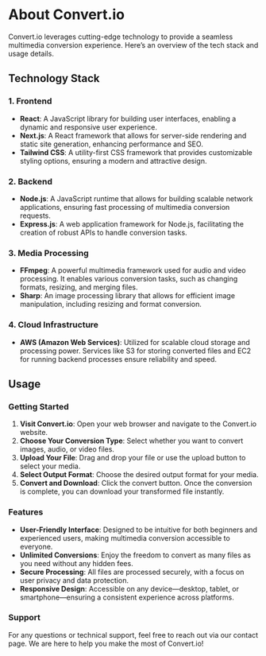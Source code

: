 # About Convert.io

Convert.io leverages cutting-edge technology to provide a seamless multimedia conversion experience. Here’s an overview of the tech stack and usage details.

## Technology Stack

### 1. **Frontend**
- **React**: A JavaScript library for building user interfaces, enabling a dynamic and responsive user experience.
- **Next.js**: A React framework that allows for server-side rendering and static site generation, enhancing performance and SEO.
- **Tailwind CSS**: A utility-first CSS framework that provides customizable styling options, ensuring a modern and attractive design.

### 2. **Backend**
- **Node.js**: A JavaScript runtime that allows for building scalable network applications, ensuring fast processing of multimedia conversion requests.
- **Express.js**: A web application framework for Node.js, facilitating the creation of robust APIs to handle conversion tasks.

### 3. **Media Processing**
- **FFmpeg**: A powerful multimedia framework used for audio and video processing. It enables various conversion tasks, such as changing formats, resizing, and merging files.
- **Sharp**: An image processing library that allows for efficient image manipulation, including resizing and format conversion.

### 4. **Cloud Infrastructure**
- **AWS (Amazon Web Services)**: Utilized for scalable cloud storage and processing power. Services like S3 for storing converted files and EC2 for running backend processes ensure reliability and speed.

## Usage

### Getting Started
1. **Visit Convert.io**: Open your web browser and navigate to the Convert.io website.
2. **Choose Your Conversion Type**: Select whether you want to convert images, audio, or video files.
3. **Upload Your File**: Drag and drop your file or use the upload button to select your media.
4. **Select Output Format**: Choose the desired output format for your media.
5. **Convert and Download**: Click the convert button. Once the conversion is complete, you can download your transformed file instantly.

### Features
- **User-Friendly Interface**: Designed to be intuitive for both beginners and experienced users, making multimedia conversion accessible to everyone.
- **Unlimited Conversions**: Enjoy the freedom to convert as many files as you need without any hidden fees.
- **Secure Processing**: All files are processed securely, with a focus on user privacy and data protection.
- **Responsive Design**: Accessible on any device—desktop, tablet, or smartphone—ensuring a consistent experience across platforms.

### Support
For any questions or technical support, feel free to reach out via our contact page. We are here to help you make the most of Convert.io!
